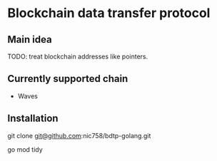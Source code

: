 # Blockchain data transfer protocol

## Main idea
TODO: treat blockchain addresses like pointers.

## Currently supported chain
- Waves 

## Installation
git clone git@github.com:nic758/bdtp-golang.git

go mod tidy
